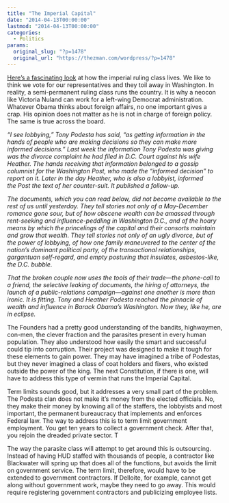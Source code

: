 ```yaml
---
title: "The Imperial Capital"
date: "2014-04-13T00:00:00"
lastmod: "2014-04-13T00:00:00"
categories:
  - Politics
params:
  original_slug: "?p=1478"
  original_url: "https://thezman.com/wordpress/?p=1478"
---
```


<a href="http://freebeacon.com/columns/divorce-beltway-style/"
rel="noopener noreferrer" target="_blank">Here’s a fascinating look</a>
at how the imperial ruling class lives. We like to think we vote for our
representatives and they toil away in Washington. In reality, a
semi-permanent ruling class runs the country. It is why a neocon like
Victoria Nuland can work for a left-wing Democrat administration.
Whatever Obama thinks about foreign affairs, no one important gives a
crap. His opinion does not matter as he is not in charge of foreign
policy. The same is true across the board.

*“I see lobbying,” Tony Podesta has said, “as getting information in the
hands of people who are making decisions so they can make more informed
decisions.” Last week the information Tony Podesta was giving was the
divorce complaint he had filed in D.C. Court against his wife Heather.
The hands receiving that information belonged to a gossip columnist for
the Washington Post, who made the “informed decision” to report on it.
Later in the day Heather, who is also a lobbyist, informed the Post
the text of her counter-suit. It published a follow-up.*

*The documents, which you can read below, did not become available to
the rest of us until yesterday. They tell stories not only of a
May-December romance gone sour, but of how obscene wealth can be amassed
through rent-seeking and influence-peddling in Washington D.C., and of
the hoary means by which the princelings of the capital and their
consorts maintain and grow that wealth. They tell stories not only of an
ugly divorce, but of the power of lobbying, of how one family maneuvered
to the center of the nation’s dominant political party, of the
transactional relationships, gargantuan self-regard, and empty posturing
that insulates, asbestos-like, the D.C. bubble.*

*That the broken couple now uses the tools of their trade—the phone-call
to a friend, the selective leaking of documents, the hiring of
attorneys, the launch of a public-relations campaign—against one another
is more than ironic. It is fitting. Tony and Heather Podesta reached the
pinnacle of wealth and influence in Barack Obama’s Washington. Now they,
like he, are in eclipse.*

The Founders had a pretty good understanding of the bandits, highwaymen,
con-men, the clever fraction and the parasites present in every human
population. They also understood how easily the smart and successful
could tip into corruption. Their project was designed to make it tough
for these elements to gain power. They may have imagined a tribe of
Podestas, but they never imagined a class of coat holders and fixers,
who existed outside the power of the king. The next Constitution, if
there is one, will have to address this type of vermin that runs the
Imperial Capital.

Term limits sounds good, but it addresses a very small part of the
problem. The Podesta clan does not make it’s money from the elected
officials. No, they make their money by knowing all of the staffers, the
lobbyists and most important, the permanent bureaucracy that implements
and enforces Federal law. The way to address this is to term limit
government employment. You get ten years to collect a government check.
After that, you rejoin the dreaded private sector. T

The way the parasite class will attempt to get around this is
outsourcing. Instead of having HUD staffed with thousands of people, a
contractor like Blackwater will spring up that does all of the
functions, but avoids the limit on government service. The term limit,
therefore, would have to be extended to government contractors. If
Delloite, for example, cannot get along without government work, maybe
they need to go away. This would require registering government
contractors and publicizing employee lists.

